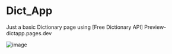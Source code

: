 # Dict_App
Just a basic Dictionary page using [Free Dictionary API]
Preview- dictapp.pages.dev

![image](https://github.com/user-attachments/assets/0a6e7961-d509-448e-a48c-844e97e3715c)
